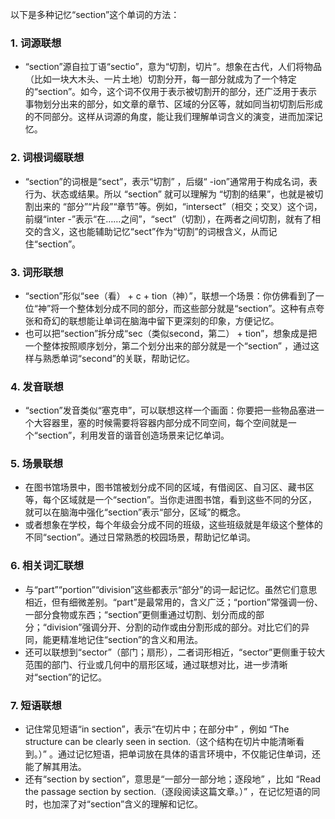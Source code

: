 以下是多种记忆“section”这个单词的方法：

### 1. 词源联想
 - “section”源自拉丁语“sectio”，意为“切割，切片”。想象在古代，人们将物品（比如一块大木头、一片土地）切割分开，每一部分就成为了一个特定的“section”。如今，这个词不仅用于表示被切割开的部分，还广泛用于表示事物划分出来的部分，如文章的章节、区域的分区等，就如同当初切割后形成的不同部分。这样从词源的角度，能让我们理解单词含义的演变，进而加深记忆。

### 2. 词根词缀联想
 - “section”的词根是“sect”，表示“切割” ，后缀“ -ion”通常用于构成名词，表行为、状态或结果。所以 “section” 就可以理解为 “切割的结果”，也就是被切割出来的 “部分”“片段”“章节”等。例如，“intersect”（相交；交叉）这个词，前缀“inter -”表示“在……之间”，“sect”（切割），在两者之间切割，就有了相交的含义，这也能辅助记忆“sect”作为“切割”的词根含义，从而记住“section”。

### 3. 词形联想
 - “section”形似“see（看） + c + tion（神）”，联想一个场景：你仿佛看到了一位“神”将一个整体划分成不同的部分，而这些部分就是“section”。这种有点夸张和奇幻的联想能让单词在脑海中留下更深刻的印象，方便记忆。
 - 也可以把“section”拆分成“sec（类似second，第二） + tion”，想象成是把一个整体按照顺序划分，第二个划分出来的部分就是一个“section” ，通过这样与熟悉单词“second”的关联，帮助记忆。

### 4. 发音联想
 - “section”发音类似“塞克申”，可以联想这样一个画面：你要把一些物品塞进一个大容器里，塞的时候需要将容器内部分成不同空间，每个空间就是一个“section”，利用发音的谐音创造场景来记忆单词。

### 5. 场景联想
 - 在图书馆场景中，图书馆被划分成不同的区域，有借阅区、自习区、藏书区等，每个区域就是一个“section”。当你走进图书馆，看到这些不同的分区，就可以在脑海中强化“section”表示“部分，区域”的概念。
 - 或者想象在学校，每个年级会分成不同的班级，这些班级就是年级这个整体的不同“section”。通过日常熟悉的校园场景，帮助记忆单词。

### 6. 相关词汇联想
 - 与“part”“portion”“division”这些都表示“部分”的词一起记忆。虽然它们意思相近，但有细微差别。“part”是最常用的，含义广泛；“portion”常强调一份、一部分食物或东西；“section”更侧重通过切割、划分而成的部分；“division”强调分开、分割的动作或由分割形成的部分。对比它们的异同，能更精准地记住“section”的含义和用法。
 - 还可以联想到“sector”（部门；扇形），二者词形相近，“sector”更侧重于较大范围的部门、行业或几何中的扇形区域，通过联想对比，进一步清晰对“section”的记忆。

### 7. 短语联想
 - 记住常见短语“in section”，表示“在切片中；在部分中” ，例如 “The structure can be clearly seen in section.（这个结构在切片中能清晰看到。）” 。通过记忆短语，把单词放在具体的语言环境中，不仅能记住单词，还能了解其用法。
 - 还有“section by section”，意思是“一部分一部分地；逐段地” ，比如 “Read the passage section by section.（逐段阅读这篇文章。）” ，在记忆短语的同时，也加深了对“section”含义的理解和记忆。 